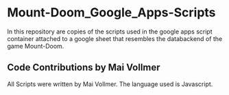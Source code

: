 # Mount-Doom_Google_Apps-Scripts

In this repository are copies of the scripts used in the google apps script container attached to a google sheet that resembles the databackend of the game Mount-Doom.

## Code Contributions by Mai Vollmer

All Scripts were written by Mai Vollmer. The language used is Javascript.
